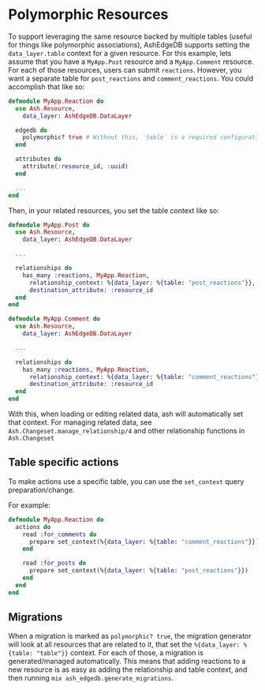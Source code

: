 # Polymorphic Resources

To support leveraging the same resource backed by multiple tables (useful for things like polymorphic associations), AshEdgeDB supports setting the `data_layer.table` context for a given resource. For this example, lets assume that you have a `MyApp.Post` resource and a `MyApp.Comment` resource. For each of those resources, users can submit `reactions`. However, you want a separate table for `post_reactions` and `comment_reactions`. You could accomplish that like so:

```elixir
defmodule MyApp.Reaction do
  use Ash.Resource,
    data_layer: AshEdgeDB.DataLayer

  edgedb do
    polymorphic? true # Without this, `table` is a required configuration
  end

  attributes do
    attribute(:resource_id, :uuid)
  end

  ...
end
```

Then, in your related resources, you set the table context like so:

```elixir
defmodule MyApp.Post do
  use Ash.Resource,
    data_layer: AshEdgeDB.DataLayer

  ...

  relationships do
    has_many :reactions, MyApp.Reaction,
      relationship_context: %{data_layer: %{table: "post_reactions"}},
      destination_attribute: :resource_id
  end
end

defmodule MyApp.Comment do
  use Ash.Resource,
    data_layer: AshEdgeDB.DataLayer

  ...

  relationships do
    has_many :reactions, MyApp.Reaction,
      relationship_context: %{data_layer: %{table: "comment_reactions"}},
      destination_attribute: :resource_id
  end
end
```

With this, when loading or editing related data, ash will automatically set that context.
For managing related data, see `Ash.Changeset.manage_relationship/4` and other relationship functions
in `Ash.Changeset`

## Table specific actions

To make actions use a specific table, you can use the `set_context` query preparation/change.

For example:

```elixir
defmodule MyApp.Reaction do
  actions do
    read :for_comments do
      prepare set_context(%{data_layer: %{table: "comment_reactions"}})
    end

    read :for_posts do
      prepare set_context(%{data_layer: %{table: "post_reactions"}})
    end
  end
end
```

## Migrations

When a migration is marked as `polymorphic? true`, the migration generator will look at
all resources that are related to it, that set the `%{data_layer: %{table: "table"}}` context.
For each of those, a migration is generated/managed automatically. This means that adding reactions
to a new resource is as easy as adding the relationship and table context, and then running
`mix ash_edgedb.generate_migrations`.
